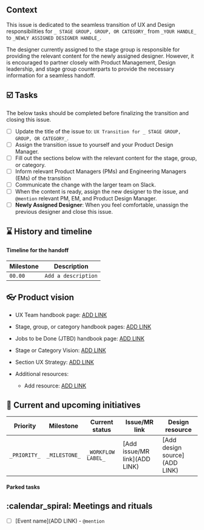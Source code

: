 
## Context

This issue is dedicated to the seamless transition of UX and Design responsibilities for `_ STAGE GROUP, GROUP, OR CATEGORY_` from `_YOUR HANDLE_` to `_NEWLY ASSIGNED DESIGNER HANDLE_`.

The designer currently assigned to the stage group is responsible for providing the relevant content for the newly assigned designer. However, it is encouraged to partner closely with Product Management, Design leadership, and stage group counterparts to provide the necessary information for a seamless handoff.

<!-- Add any additional high-level context you think would be helpful here. -->

## :ballot_box_with_check: Tasks

The below tasks should be completed before finalizing the transition and closing this issue.

* [ ] Update the title of the issue to: `UX Transition for _ STAGE GROUP, GROUP, OR CATEGORY_`.
* [ ] Assign the transition issue to yourself and your Product Design Manager. 
* [ ] Fill out the sections below with the relevant content for the stage, group, or category.
* [ ] Inform relevant Product Managers (PMs) and Engineering Managers (EMs) of the transition
* [ ] Communicate the change with the larger team on Slack.
* [ ] When the content is ready, assign the new designer to the issue, and `@mention` relevant PM, EM, and Product Design Manager.
* [ ] **Newly Assigned Designer**: When you feel comfortable, unassign the previous designer and close this issue.

## :hourglass: History and timeline

<!-- Add any information here that would be helpful to understand **why** this transition is happening. Make sure to link to any relevant issues, MRs, or discussions for context. -->

#### Timeline for the handoff

| Milestone | Description |
| --- | --- |
| `00.00` | `Add a description` |

## :eyeglasses: Product vision

* UX Team handbook page: [ADD LINK]()
* Stage, group, or category handbook pages: [ADD LINK]()
* Jobs to be Done (JTBD) handbook page: [ADD LINK]()
* Stage or Category Vision: [ADD LINK]()
* Section UX Strategy: [ADD LINK]()

* Additional resources: 
  * Add resource: [ADD LINK]()

## :construction_worker: Current and upcoming initiatives

<!-- List the current priorities and design needs for the work being handed off. Include relevant links such as Figma files, Dovetail insights, and any other resources. --> 

| Priority | Milestone | Current status | Issue/MR link | Design resource |
|---------- | ----------------- | -------------------- | ------------------ | ----------- |
| `_PRIORITY_` | `_MILESTONE_` | `_WORKFLOW LABEL_` | [Add issue/MR link](ADD LINK) | [Add design source](ADD LINK) |


#### Parked tasks

<!-- Add any additional work that you planned to get to, but isn't active at the moment. Parked tasks will remain and the new designer should follow up on the priority/scope with PM and other counterparts. -->

## :calendar_spiral: Meetings and rituals

<!-- List out the relevant meetings, rituals, or slackbots the new designer should be added to. Then add the person who can add them to the ritual. -->

- [ ] [Event name](ADD LINK) - `@mention`

